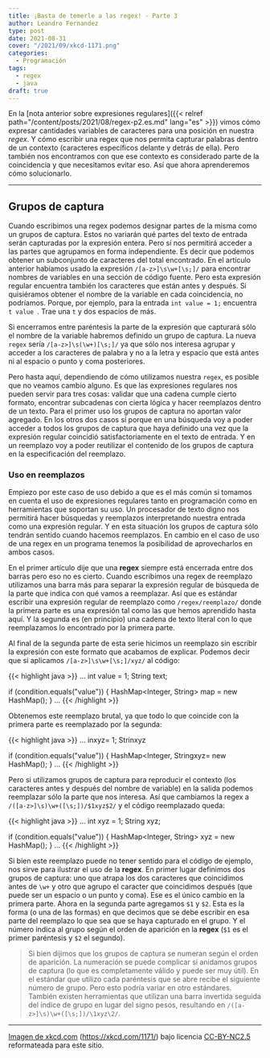 ```yaml
---
title: ¡Basta de temerle a las regex! - Parte 3
author: Leandro Fernandez
type: post
date: 2021-08-31
cover: "/2021/09/xkcd-1171.png"
categories:
  - Programación
tags:
  - regex
  - java
draft: true
---
```


En la [nota anterior sobre expresiones regulares]({{< relref path="/content/posts/2021/08/regex-p2.es.md" lang="es" >}}) vimos cómo expresar cantidades variables de caracteres para una posición en nuestra *regex*. Y cómo escribir una regex que nos permita capturar palabras dentro de un contexto (caracteres específicos delante y detrás de ella). Pero también nos encontramos con que ese contexto es considerado parte de la coincidencia y que necesitamos evitar eso. Así que ahora aprenderemos cómo solucionarlo.

---

## Grupos de captura

Cuando escribimos una regex podemos designar partes de la misma como un grupos de captura. Estos no variarán qué partes del texto de entrada serán capturadas por la expresión entera. Pero sí nos permitirá acceder a las partes que agrupamos en forma independiente. Es decir que podemos obtener un subconjunto de caracteres del total encontrado. En el artículo anterior habíamos usado la expresión `/[a-z>]\s\w+[\s;]/` para encontrar nombres de variables en una sección de código fuente. Pero esta expresión regular encuentra también los caracteres que están antes y después. Si quisiéramos obtener el nombre de la variable en cada coincidencia, no podríamos. Porque, por ejemplo, para la entrada `int value = 1;` encuentra `t value `. Trae una `t` y dos espacios de más.

Si encerramos entre paréntesis la parte de la expresión que capturará sólo el nombre de la variable habremos definido un grupo de captura. La nueva `regex` sería `/[a-z>]\s(\w+)[\s;]/` ya que sólo nos interesa agrupar y acceder a los caracteres de palabra y no a la letra y espacio que está antes ni al espacio o punto y coma posteriores.

Pero hasta aquí, dependiendo de cómo utilizamos nuestra `regex`, es posible que no veamos cambio alguno. Es que las expresiones regulares nos pueden servir para tres cosas: validar que una cadena cumple cierto formato, encontrar subcadenas con cierta lógica y hacer reemplazos dentro de un texto. Para el primer uso los grupos de captura no aportan valor agregado. En los otros dos casos sí porque en una búsqueda voy a poder acceder a todos los grupos de captura que haya definido una vez que la expresión regular coincidió satisfactoriamente en el texto de entrada. Y en un reemplazo voy a poder reutilizar el contenido de los grupos de captura en la especificación del reemplazo.

### Uso en reemplazos

Empiezo por este caso de uso debido a que es el más común si tomamos en cuenta el uso de expresiones regulares tanto en programación como en herramientas que soportan su uso. Un procesador de texto digno nos permitirá hacer búsquedas y reemplazos interpretando nuestra entrada como una expresión regular. Y en esta situación los grupos de captura sólo  tendrán sentido cuando hacemos reemplazos. En cambio en el caso de uso de una regex en un programa tenemos la posibilidad de aprovecharlos en ambos casos.

En el primer artículo dije que una **regex** siempre está encerrada entre dos barras pero eso no es cierto. Cuando escribimos una regex de reemplazo utilizamos una barra más para separar la expresión regular de búsqueda de la parte que indica con qué vamos a reemplazar. Así que es estándar escribir una expresión regular de reemplazo como `/regex/reemplazo/` donde la primera parte es una expresión tal como las que hemos aprendido hasta aquí. Y la segunda es (en principio) una cadena de texto literal con lo que reemplazamos lo encontrado por la primera parte.

Al final de la segunda parte de esta serie hicimos un reemplazo sin escribir la expresión con este formato que acabamos de explicar. Podemos decir que si aplicamos `/[a-z>]\s\w+[\s;]/xyz/` al código:

{{< highlight java >}}
...
int value = 1;
String text;

if (condition.equals("value")) {
  HashMap<Integer, String> map = new HashMap();
}
...
{{< /highlight >}}

Obtenemos este reemplazo brutal, ya que todo lo que coincide con la primera parte es reemplazado por la segunda:

{{< highlight java >}}
...
inxyz= 1;
Strinxyz

if (condition.equals("value")) {
  HashMap<Integer, Stringxyz= new HashMap();
}
...
{{< /highlight >}}

Pero si utilizamos grupos de captura para reproducir el contexto (los caracteres antes y después del nombre de variable) en la salida podemos reemplazar sólo la parte que nos interesa. Así que cambiamos la regex a `/([a-z>]\s)\w+([\s;])/$1xyz$2/` y el código reemplazado queda:

{{< highlight java >}}
...
int xyz = 1;
String xyz;

if (condition.equals("value")) {
  HashMap<Integer, String> xyz = new HashMap();
}
...
{{< /highlight >}}

Si bien este reemplazo puede no tener sentido para el código de ejemplo, nos sirve para ilustrar el uso de la **regex**. En primer lugar definimos dos grupos de captura: uno que atrapa los dos caracteres que coincidimos antes de `\w+` y otro que agrupo el caracter que coincidimos después (que puede ser un espacio o un punto y coma). Ese es el único cambio en la primera parte. Ahora en la segunda parte agregamos `$1` y `$2`. Esta es la forma (o una de las formas) en que decimos que se debe escribir en esa parte del reemplazo lo que sea que se haya capturado en el grupo. Y el número indica al grupo según el orden de aparición en la **regex** (`$1` es el primer paréntesis y `$2` el segundo).

> Si bien dijimos que los grupos de captura se numeran según el orden de aparición. La numeración se puede complicar si anidamos grupos de captura (lo que es completamente válido y puede ser muy útil). En el estándar que utilizo cada paréntesis que se abre recibe el siguiente número de grupo. Pero esto podría variar en otro estándares. También existen herramientas que utilizan una barra invertida seguida del índice de grupo en lugar del signo pesos, resultando en `/([a-z>]\s)\w+([\s;])/\1xyz\2/`.



---
[Imagen de xkcd.com](https://geek-and-poke.com/geekandpoke/2013/12/3/yesterdays-regex) (https://xkcd.com/1171/) bajo licencia [CC-BY-NC2.5](https://creativecommons.org/licenses/by-nc/2.5/) reformateada para este sitio.
